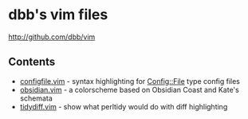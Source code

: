 # dbb's vim files
<http://github.com/dbb/vim>

## Contents
- [configfile.vim](https://github.com/dbb/vim/blob/master/configfile.vim) - syntax highlighting for [Config::File](http://search.cpan.org/~gwolf/Config-File-1.50/lib/Config/File.pm) type config files
- [obsidian.vim](https://github.com/dbb/vim/blob/master/obsidian.vim) - a colorscheme based on Obsidian Coast and Kate's schemata
- [tidydiff.vim](https://github.com/dbb/vim/blob/master/tidydiff.vim) - show what perltidy would do with diff highlighting
